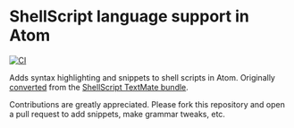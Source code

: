 # ShellScript language support in Atom

[![CI](https://github.com/lunar-editor/language-shellscript/actions/workflows/ci.yml/badge.svg)](https://github.com/lunar-editor/language-shellscript/actions/workflows/ci.yml)

Adds syntax highlighting and snippets to shell scripts in Atom. Originally [converted](http://flight-manual.atom.io/hacking-atom/sections/converting-from-textmate) from the [ShellScript TextMate bundle](https://github.com/textmate/shellscript.tmbundle).

Contributions are greatly appreciated. Please fork this repository and open a pull request to add snippets, make grammar tweaks, etc.
